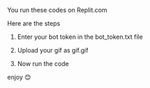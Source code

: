 You run these codes on Replit.com


Here are the steps

1. Enter your bot token in the bot_token.txt file

2. Upload your gif as gif.gif

3. Now run the code

enjoy 😊